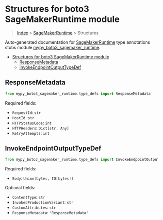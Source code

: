 # Structures for boto3 SageMakerRuntime module

> [Index](../index.md) > [SageMakerRuntime](./index.md) > Structures

Auto-generated documentation for [SageMakerRuntime](https://boto3.amazonaws.com/v1/documentation/api/latest/reference/services/sagemaker-runtime.html#SageMakerRuntime)
type annotations stubs module [mypy_boto3_sagemaker_runtime](https://pypi.org/project/mypy-boto3-sagemaker-runtime/).

- [Structures for boto3 SageMakerRuntime module](#structures-for-boto3-sagemakerruntime-module)
  - [ResponseMetadata](#responsemetadata)
  - [InvokeEndpointOutputTypeDef](#invokeendpointoutputtypedef)

## ResponseMetadata

```python
from mypy_boto3_sagemaker_runtime.type_defs import ResponseMetadata
```


Required fields:
- `RequestId`: `str`
- `HostId`: `str`
- `HTTPStatusCode`: `int`
- `HTTPHeaders`: `Dict[str, Any]`
- `RetryAttempts`: `int`




## InvokeEndpointOutputTypeDef

```python
from mypy_boto3_sagemaker_runtime.type_defs import InvokeEndpointOutputTypeDef
```


Required fields:
- `Body`: `Union[bytes, IO[bytes]]`



Optional fields:
- `ContentType`: `str`
- `InvokedProductionVariant`: `str`
- `CustomAttributes`: `str`
- `ResponseMetadata`: `"ResponseMetadata"`

